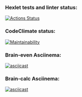 ### Hexlet tests and linter status:
[![Actions Status](https://github.com/dmitry1178/frontend-project-44/workflows/hexlet-check/badge.svg)](https://github.com/dmitry1178/frontend-project-44/actions)

### CodeClimate status:
[![Maintainability](https://api.codeclimate.com/v1/badges/280f87e773ed8fbb106b/maintainability)](https://codeclimate.com/github/dmitry1178/frontend-project-44/maintainability)

### Brain-even Asciinema:
[![asciicast](https://asciinema.org/a/GICfzpjlR3S5xIOTcngpPSyxi.svg)](https://asciinema.org/a/GICfzpjlR3S5xIOTcngpPSyxi)

### Brain-calc Asciinema:
[![asciicast](https://asciinema.org/a/M7T0yuNnD6uNbWKJ9HwGvrZZJ.svg)](https://asciinema.org/a/M7T0yuNnD6uNbWKJ9HwGvrZZJ)